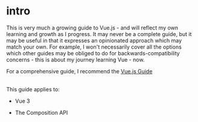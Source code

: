 # intro

This is very much a growing guide to Vue.js - and will reflect my own learning and growth as I progress.
It may never be a complete guide, but it may be useful in that it expresses an opinionated approach which
may match your own. For example, I won't necessarily cover all the options which other guides may be obliged 
to do for backwards-compatibility concerns -  this is about my journey learning Vue - now.

For a comprehensive guide, I recommend the [Vue.js Guide](https://vuejs.org/guide/introduction.html)

\
This guide applies to:

- Vue 3

- The Composition API
